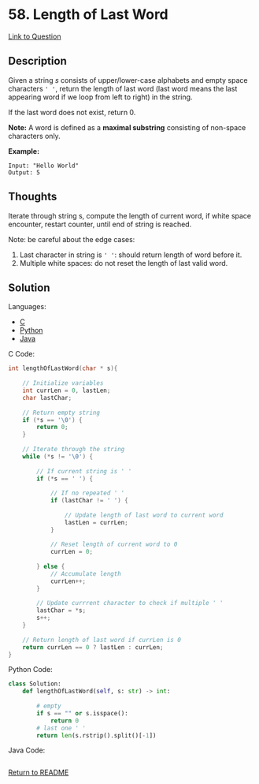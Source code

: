 # 58. Length of Last Word
[Link to Question](https://leetcode.com/problems/length-of-last-word/)

## Description

Given a string *s* consists of upper/lower-case alphabets and empty space characters `' '`, return the length of last word (last word means the last appearing word if we loop from left to right) in the string.

If the last word does not exist, return 0.

**Note:** A word is defined as a **maximal substring** consisting of non-space characters only.

**Example:**

```
Input: "Hello World"
Output: 5
```

## Thoughts

Iterate through string s, compute the length of current word, if white space encounter, restart counter, until end of string is reached.



Note: be careful about the edge cases:

1. Last character in string is `' '`: should return length of word before it.
2. Multiple white spaces: do not reset the length of last valid word.



## Solution

Languages:

- [C](#C)
- [Python](#python)
- [Java](#java)

<div id="C"></div>C Code:

```C
int lengthOfLastWord(char * s){
    
    // Initialize variables
    int currLen = 0, lastLen;
    char lastChar;
    
    // Return empty string 
    if (*s == '\0') {
        return 0;
    }
    
    // Iterate through the string
    while (*s != '\0') {
        
        // If current string is ' '
        if (*s == ' ') {
            
            // If no repeated ' '
            if (lastChar != ' ') {
                
                // Update length of last word to current word
                lastLen = currLen;
            }
            
            // Reset length of current word to 0
            currLen = 0;
            
        } else {
            // Accumulate length
            currLen++;
        }
        
        // Update currrent character to check if multiple ' '
        lastChar = *s;
        s++;
    }
    
    // Return length of last word if currLen is 0
    return currLen == 0 ? lastLen : currLen;
}

```

<div id="python"></div>Python Code:

```python
class Solution:
    def lengthOfLastWord(self, s: str) -> int:
       
        # empty
        if s == "" or s.isspace():
            return 0
        # last one ' '
        return len(s.rstrip().split()[-1])
```

<div id="java"></div>Java Code:

```java

```

[Return to README](./../README.md)
